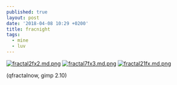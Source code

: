 ```yaml
---
published: true
layout: post
date: '2018-04-08 10:29 +0200'
title: fracnight
tags:
  - mine
  - luv
---
```

[![fractal2fx2.md.png](https://cdn.scrot.moe/images/2018/04/08/fractal2fx2.md.png)](https://cdn.scrot.moe/images/2018/04/08/fractal2fx2.png)
[![fractal7fx3.md.png](https://cdn.scrot.moe/images/2018/04/08/fractal7fx3.md.png)](https://cdn.scrot.moe/images/2018/04/08/fractal7fx3.png)
[![fractal21fx.md.png](https://cdn.scrot.moe/images/2018/04/08/fractal21fx.md.png)](https://cdn.scrot.moe/images/2018/04/08/fractal21fx.png)

(qfractalnow, gimp 2.10)
